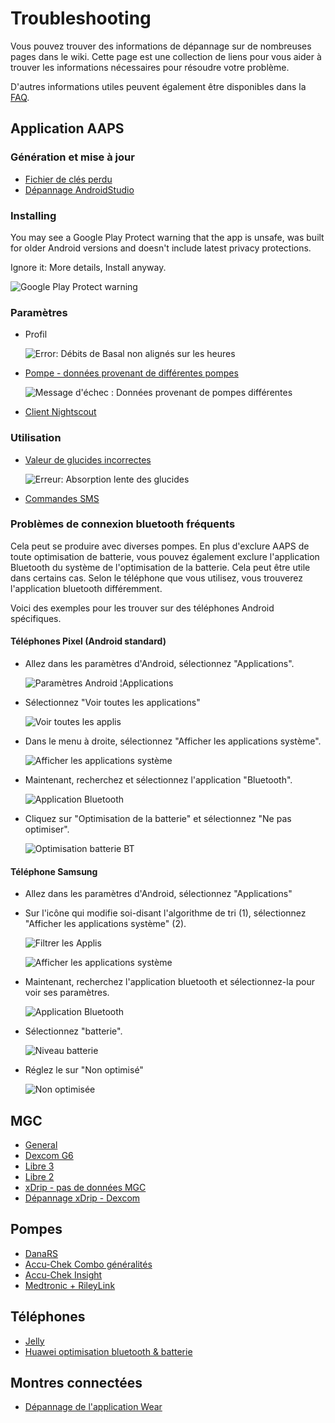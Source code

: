 # Troubleshooting

Vous pouvez trouver des informations de dépannage sur de nombreuses pages dans le wiki. Cette page est une collection de liens pour vous aider à trouver les informations nécessaires pour résoudre votre problème.

D'autres informations utiles peuvent également être disponibles dans la [FAQ](../UsefulLinks/FAQ.md).

## Application AAPS

### Génération et mise à jour

* [Fichier de clés perdu](#troubleshooting_androidstudio-lost-keystore)
* [Dépannage AndroidStudio](TroubleshootingAndroidStudio)

### Installing

You may see a Google Play Protect warning that the app is unsafe, was built for older Android versions and doesn't include latest privacy protections.

Ignore it: More details, Install anyway.

![Google Play Protect warning](../images/troubleshooting/InstallGPP.png)

### Paramètres
* Profil

  ![Error: Débits de Basal non alignés sur les heures](../images/Screen_DifferentPump.png)

* [Pompe - données provenant de différentes pompes](#update30-failure-message-data-from-different-pump)

  ![Message d'échec : Données provenant de pompes différentes](../images/BasalNotAlignedToHours2.png)

* [Client Nightscout](../GettingHelp/TroubleshootingNsClient.md)

### Utilisation
* [Valeur de glucides incorrectes](#CobCalculation-detection-of-wrong-cob-values)

   ![Erreur: Absorption lente des glucides](../images/Calculator_SlowCarbAbsorption.png)

* [Commandes SMS](#SMSCommands-troubleshooting)

### Problèmes de connexion bluetooth fréquents

Cela peut se produire avec diverses pompes. En plus d'exclure AAPS de toute optimisation de batterie, vous pouvez également exclure l'application Bluetooth du système de l'optimisation de la batterie. Cela peut être utile dans certains cas. Selon le téléphone que vous utilisez, vous trouverez l'application bluetooth différemment.

Voici des exemples pour les trouver sur des téléphones Android spécifiques.


#### Téléphones Pixel (Android standard)

* Allez dans les paramètres d'Android, sélectionnez "Applications".

  ![Paramètres Android ¦Applications](../images/troubleshooting/pixel/01_androidsettings.png)

* Sélectionnez "Voir toutes les applications"

  ![Voir toutes les applis](../images/troubleshooting/pixel/02_apps.png)

* Dans le menu à droite, sélectionnez "Afficher les applications système".

  ![Afficher les applications système](../images/troubleshooting/pixel/03_allapps.png)

* Maintenant, recherchez et sélectionnez l'application "Bluetooth".

  ![Application Bluetooth](../images/troubleshooting/pixel/03_bluetooth.png)

* Cliquez sur "Optimisation de la batterie" et sélectionnez "Ne pas optimiser".

  ![Optimisation batterie BT](../images/troubleshooting/pixel/04_btunrestricted.png)


#### Téléphone Samsung

* Allez dans les paramètres d'Android, sélectionnez "Applications"

* Sur l'icône qui modifie soi-disant l'algorithme de tri (1), sélectionnez "Afficher les applications système" (2).

  ![Filtrer les Applis](../images/troubleshooting/samsung/Samsung01_Apps.png)

  ![Afficher les applications système](../images/troubleshooting/samsung/Samsung02_ShowSystemApps.png)

* Maintenant, recherchez l'application bluetooth et sélectionnez-la pour voir ses paramètres.

  ![Application Bluetooth](../images/troubleshooting/samsung/Samsung03_BtApp.png)

* Sélectionnez "batterie".

  ![Niveau batterie](../images/troubleshooting/samsung/Samsung04_Battery.png)

* Réglez le sur "Non optimisé"

  ![Non optimisée](../images/troubleshooting/samsung/Samsung05_NotOptimized.png)


## MGC

* [General](#general-cgm-troubleshooting)
* [Dexcom G6](#DexcomG6-troubleshooting-g6)
* [Libre 3](#libre3-experiences-and-troubleshooting)
* [Libre 2](#Libre2-experiences-and-troubleshooting)
* [xDrip - pas de données MGC](#xdrip-identify-receiver)
* [Dépannage xDrip - Dexcom](#xdrip-troubleshooting-dexcom-g5-g6-and-xdrip)

## Pompes

* [DanaRS](#DanaRS-Insulin-Pump-dana-rs-specific-errors)
* [Accu-Chek Combo généralités](../CompatiblePumps/Accu-Chek-Combo-Tips-for-Basic-usage.md)
* [Accu-Chek Insight](#Accu-Chek-Insight-Pump-insight-specific-errors)
* [Medtronic + RileyLink](#MedtronicPump-what-to-do-if-i-loose-connection-to-rileylink-and-or-pump)

## Téléphones

* [Jelly](../CompatiblePhones/Jelly.md)
* [Huawei optimisation bluetooth & batterie](../CompatiblePhones/Huawei.md)

## Montres connectées

* [Dépannage de l'application Wear](#Watchfaces-troubleshooting-the-wear-app)
